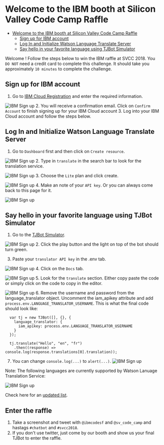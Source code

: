 # Welcome to the IBM booth at Silicon Valley Code Camp Raffle


<!-- TOC -->

- [Welcome to the IBM booth at Silicon Valley Code Camp Raffle](#welcome-to-the-ibm-booth-at-silicon-valley-code-camp-raffle)
  - [Sign up for IBM account](#sign-up-for-ibm-account)
  - [Log In and Initialize Watson Language Translate Server](#log-in-and-initialize-watson-language-translate-server)
  - [Say hello in your favorite language using TJBot Simulator](#say-hello-in-your-favorite-language-using-tjbot-simulator)

<!-- /TOC -->

Welcome ! Follow the steps below to win the IBM raffle at SVCC 2018. You `DO NOT` need a credit card to complete this challenge. It should take you approximately `10 minutes` to complete the challenge. 

## Sign up for IBM account
1. Go to [IBM Cloud Registration](https://console.bluemix.net/registration/) and enter the required information.

![IBM Sign up](assets/ibm-signup.jpg)
2. You will receive a confirmation email. Click on `Confirm Account` to finish signing up for your IBM Cloud account
3. Log into your IBM Cloud account and follow the steps below.

## Log In and Initialize Watson Language Translate Server
1. Go to `Dashboard` first and then click on `Create resource`.

![IBM Sign up](assets/ibm-dashboard-clean.jpg)
2. Type in `translate` in the search bar to look for the translation service.

![IBM Sign up](assets/ibm-catalog-translate.jpg)
3. Choose the `Lite` plan and click create.

![IBM Sign up](assets/ibm-translate-initiate.jpg)
4. Make an note of your `API key`. Or you can always come back to this page for it.

![IBM Sign up](assets/ibm-translate-key.jpg)

## Say hello in your favorite language using TJBot Simulator

1. Go to the [TJBot Simulator](https://my-tjbot.mybluemix.net/).

  ![IBM Sign up](assets/tjbot-1.jpg)
2. Click the play button and the light on top of the bot should turn green.

3. Paste your `translator API key` in the .env tab. 

![IBM Sign up](assets/tjbot-translator-key.jpg)
4. Click on the `Docs` tab.

![IBM Sign up](assets/tjbot-2-translate-docs.jpg)
5. Look for the `translate` section. Either copy paste the code or simply click on the code to copy in the editor.

![IBM Sign up](assets/tjbot-3-translate-insert.jpg)
6. Remove the username and password from the language_translator object. Uncomment the iam_apikey attribute and add `process.env.LANGUAGE_TRANSLATOR_USERNAME`. This is what the final code should look like:

```
  var tj = new TJBot([], {}, {
    language_translator: {
      iam_apikey: process.env.LANGUAGE_TRANSLATOR_USERNAME
    }
  });

  tj.translate("Hello", "en", "fr")
    .then((response) => console.log(response.translations[0].translation));
  ```
  
7. You can change `console.log(...)` to `alert(...)`.
  ![IBM Sign up](assets/tjbot-4-final.jpg)

Note: The following languages are currently supported by Watson Lanuage Translation Service: 

  ![IBM Sign up](assets/ibm-translate-languages.jpg)

Check here for an [updated list](https://console.bluemix.net/docs/services/language-translator/translation-models.html#translation-models).

## Enter the raffle
1. Take a screenshot and tweet with `@ibmcodesf` and `@sv_code_camp` and hastags `#chatbot` and `#svcc2018`.
2. If you don't use twitter, just come by our booth and show us your final TJBot to enter the raffle.

